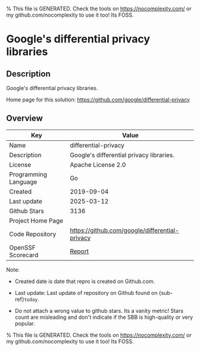 
% This file is GENERATED. Check the tools on https://nocomplexity.com/ or my github.com/nocomplexity to use it too! Its FOSS. 

# Google's differential privacy libraries

## Description 

Google's differential privacy libraries.

Home page for this solution: https://github.com/google/differential-privacy 

## Overview 

| Key | Value |
| --- | --- |
| Name | differential-privacy |
| Description | Google's differential privacy libraries. |
| License | Apache License 2.0 |
| Programming Language | Go |
| Created | 2019-09-04 |
| Last update | 2025-03-12 |
| Github Stars | 3136 |
| Project Home Page |  |
| Code Repository | https://github.com/google/differential-privacy |
| OpenSSF Scorecard | [Report](https://securityscorecards.dev/viewer/?uri=github.com/google/differential-privacy) |

Note:
 - Created date is date that repro is created on Github.com. 

- Last update: Last update of repository on Github found on {sub-ref}`today`. 

- Do not attach a wrong value to github stars. Its a vanity metric! Stars count are misleading and 
don't indicate if the SBB is high-quality or very popular.

% This file is GENERATED. Check the tools on https://nocomplexity.com/ or my github.com/nocomplexity to use it too! Its FOSS. 

